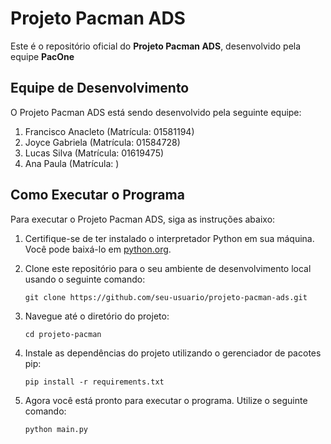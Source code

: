 # Projeto Pacman ADS

Este é o repositório oficial do **Projeto Pacman ADS**, desenvolvido pela equipe **PacOne**

## Equipe de Desenvolvimento

O Projeto Pacman ADS está sendo desenvolvido pela seguinte equipe:

1. Francisco Anacleto (Matrícula: 01581194)
2. Joyce Gabriela (Matrícula: 01584728)
3. Lucas Silva (Matrícula: 01619475)
4. Ana Paula (Matrícula: )

## Como Executar o Programa

Para executar o Projeto Pacman ADS, siga as instruções abaixo:

1. Certifique-se de ter instalado o interpretador Python em sua máquina. Você pode baixá-lo em [python.org](https://www.python.org/downloads/).

2. Clone este repositório para o seu ambiente de desenvolvimento local usando o seguinte comando:

   ```
   git clone https://github.com/seu-usuario/projeto-pacman-ads.git
   ```

3. Navegue até o diretório do projeto:

   ```
   cd projeto-pacman
   ```

4. Instale as dependências do projeto utilizando o gerenciador de pacotes pip:

   ```
   pip install -r requirements.txt
   ```

5. Agora você está pronto para executar o programa. Utilize o seguinte comando:

   ```
   python main.py
   ```
